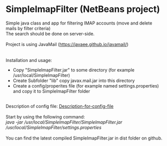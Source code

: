 # SimpleImapFilter (NetBeans project)
Simple java class and app for filtering IMAP accounts (move and delete mails by filter criteria)<br>
The search should be done on server-side.<br>
<br>
Project is using JavaMail (https://javaee.github.io/javamail/)<br>
<br>
<br>
Installation and usage:<br>
<ul>
<li>Copy "SimpleImapFilter.jar" to some directory (for example /usr/local/SimpleImapFilter)</li>
<li>Create Subfolder "lib" copy javax.mail.jar into this directory</li>
<li>Create a config/properites file (for example named settings.properties) and copy it to SimpleImapFilter folder</li>
</ul>
<br>
Description of config file: <a href="https://github.com/ovaron76github/SimpleImapFilter/wiki/Description-for-config-file">Description-for-config-file</a><br>
<br>
Start by using the following command:<br>
<i>java -jar /usr/local/SimpleImapFilter/SimpleImapFilter.jar /usr/local/SimpleImapFilter/settings.properties</i><br>
<br>
You can find the latest compiled SimpleImapFilter.jar in dist folder on github.<br>
